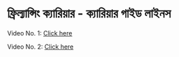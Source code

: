 # ফ্রিল্যান্সিং ক্যারিয়ার - ক্যারিয়ার গাইড লাইনস

Video No. 1: [Click here](https://youtu.be/D_-UhBj3ue0?list=PLbsixBK6B5e79n-omue3wCAIdwrZhdk3e)

Video No. 2: [Click here](https://youtu.be/rSUdt7mtgdg?list=PLbsixBK6B5e79n-omue3wCAIdwrZhdk3e)

